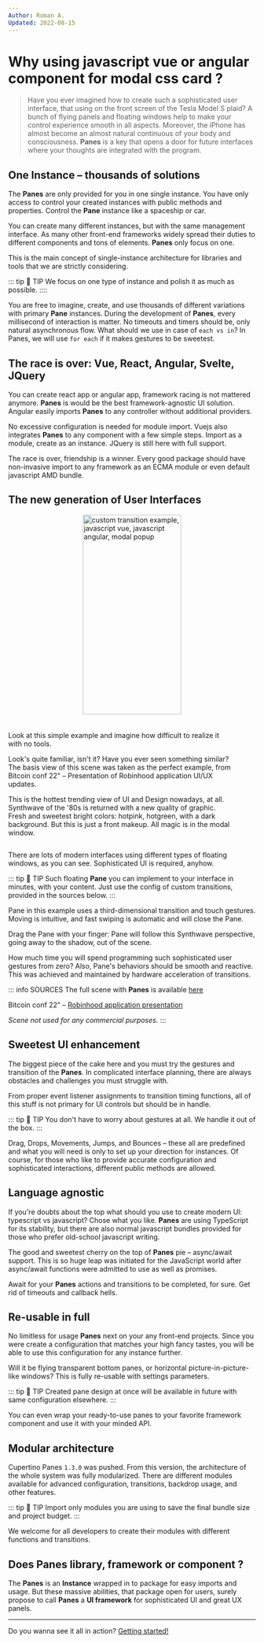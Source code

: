 ```yaml
---
Author: Roman A.
Updated: 2022-08-15
---
```



# Why using javascript vue or angular component for modal css card ?

> Have you ever imagined how to create such a sophisticated user interface, that using on the front screen of the Tesla Model S plaid? A bunch of flying panels and floating windows help to make your control experience smooth in all aspects. Moreover, the iPhone has almost become an almost natural continuous of your body and consciousness. **Panes** is a key that opens a door for future interfaces where your thoughts are integrated with the program.

<!-- more -->

## One Instance – thousands of solutions
The **Panes** are only provided for you in one single instance. You have only access to control your created instances with public methods and properties. Control the **Pane** instance like a spaceship or car. 

You can create many different instances, but with the same management interface. As many other front-end frameworks widely spread their duties to different components and tons of elements. **Panes** only focus on one.

This is the main concept of single-instance architecture for libraries and tools that we are strictly considering.

::: tip  🍰 TIP
We focus on one type of instance and polish it as much as possible.
::::

You are free to imagine, create, and use thousands of different variations with primary **Pane** instances. 
During the development of **Panes**, every millisecond of interaction is matter. 
No timeouts and timers should be, only natural asynchronous flow. 
What should we use in case of `each vs in`? In Panes, we will use `for each` if it makes gestures to be sweetest. 

## The race is over: Vue, React, Angular, Svelte, JQuery

You can create react app or angular app, framework racing is not mattered anymore. 
**Panes** is would be the best framework-agnostic UI solution. 
Angular easily imports **Panes** to any controller without additional providers. 

No excessive configuration is needed for module import. 
Vuejs also integrates **Panes** to any component with a few simple steps. Import as a module, create as an instance. 
JQuery is still here with full support.

The race is over, friendship is a winner. Every good package should have non-invasive import to any framework as an ECMA module or even default javascript AMD bundle.

## The new generation of User Interfaces

<style lang="css">
    .pic-text {
        display: flex;
        flex-wrap: wrap;
        gap: 20px;
    }

    .pic-text img {
        display: block;
        flex-shrink: 0;
        height: 406px;
        margin: auto;
    }

    .pic-text .text {
        min-width: 300px;
        flex-shrink: 1;
        flex-grow: 0;
        width: 460px;
    }    
</style>
<div class="pic-text">
    <img width="200" height="406" loading="lazy" src="/demos/custom-transitions.gif" alt="custom transition example, javascript vue, javascript angular, modal popup" />
    <div class="text">
        <p> 
            Look at this simple example and imagine how difficult to realize it with no tools.
        </p>
        <p>
            Look's quite familiar, isn't it? Have you ever seen something similar?
            The basis view of this scene was taken as the perfect example, from Bitcoin conf 22" – Presentation of Robinhood application UI/UX updates.
        </p>
        <p>
            This is the hottest trending view of UI and Design nowadays, at all. 
            Synthwave of the '80s is returned with a new quality of graphic.
            Fresh and sweetest bright colors: hotpink, hotgreen, with a dark background.
            But this is just a front makeup. All magic is in the modal window.
        </p>
    </div>
</div>

There are lots of modern interfaces using different types of floating windows, as you can see. Sophisticated UI is required, anyhow.

::: tip 🍰 TIP
Such floating **Pane** you can implement to your interface in minutes, with your content. Just use the config of custom transitions, provided in the sources below.
:::

Pane in this example uses a third-dimensional transition and touch gestures. Moving is intuitive, and fast swiping is automatic and will close the Pane. 

Drag the Pane with your finger: Pane will follow this Synthwave perspective, going away to the shadow, out of the scene.

How much time you will spend programming such sophisticated user gestures from zero? Also, Pane's behaviors should be smooth and reactive. This was achieved and maintained by hardware acceleration of transitions.

::: info SOURCES
The full scene with **Panes** is available [here](https://output.jsbin.com/garijar)

Bitcoin conf 22" – [Robinhood application presentation](https://www.youtube.com/watch?v=YHsF4WNqxPA)

*Scene not used for any commercial purposes.*
:::

## Sweetest UI enhancement
The biggest piece of the cake here and you must try the gestures and transition of the **Panes**. In complicated interface planning, there are always obstacles and challenges you must struggle with. 

From proper event listener assignments to transition timing functions, all of this stuff is not primary for UI controls but should be in handle.

::: tip  🍰 TIP
You don't have to worry about gestures at all. We handle it out of the box.
:::

Drag, Drops, Movements, Jumps, and Bounces – these all are predefined and what you will need is only to set up your direction for instances. Of course, for those who like to provide accurate configuration and sophisticated interactions, different public methods are allowed.

## Language agnostic
If you're doubts about the top what should you use to create modern UI: typescript vs javascript? Chose what you like. 
**Panes** are using TypeScript for its stability, but there are also normal javascript bundles provided for those who prefer old-school javascript writing.

The good and sweetest cherry on the top of **Panes** pie – async/await support. This is so huge leap was initiated for the JavaScript world after async/await functions were admitted to use as well as promises.

Await for your **Panes** actions and transitions to be completed, for sure. Get rid of timeouts and callback hells.

## Re-usable in full
No limitless for usage **Panes** next on your any front-end projects. Since you were create a configuration that matches your high fancy tastes, you will be able to use this configuration for any instance further. 

Will it be flying transparent bottom panes, or horizontal picture-in-picture-like windows? This is fully re-usable with settings parameters.

::: tip  🍰 TIP
Created pane design at once will be available in future with same configuration elsewhere.
:::

You can even wrap your ready-to-use panes to your favorite framework component and use it with your minded API.

## Modular architecture
Cupertino Panes `1.3.0` was pushed. From this version, the architecture of the whole system was fully modularized. 
There are different modules available for advanced configuration, transitions, backdrop usage, and other features.
 

::: tip  🍰 TIP
Import only modules you are using to save the final bundle size and project budget.
:::

We welcome for all developers to create their modules with different functions and transitions.


## Does Panes library, framework or component ?
The **Panes** is an **Instance** wrapped in to package for easy imports and usage. 
But these massive abilities, that package open for users, surely propose to call **Panes** a **UI framework** for sophisticated UI and great UX panels.

---
Do you wanna see it all in action? [Getting started!](/getting-started) 
